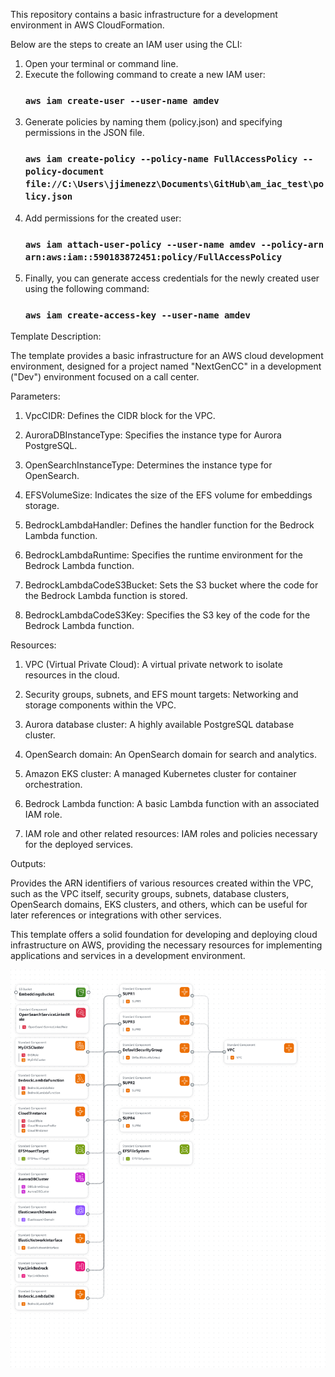This repository contains a basic infrastructure for a development environment in AWS CloudFormation.

Below are the steps to create an IAM user using the CLI:

1. Open your terminal or command line.
2. Execute the following command to create a new IAM user:
      ### `aws iam create-user --user-name amdev`
3. Generate policies by naming them (policy.json) and specifying permissions in the JSON file.
      ### `aws iam create-policy --policy-name FullAccessPolicy --policy-document file://C:\Users\jjimenezz\Documents\GitHub\am_iac_test\policy.json`
4.  Add permissions for the created user:
      ### `aws iam attach-user-policy --user-name amdev --policy-arn arn:aws:iam::590183872451:policy/FullAccessPolicy`
5. Finally, you can generate access credentials for the newly created user using the following command:
      ### `aws iam create-access-key --user-name amdev`


Template Description:

The template provides a basic infrastructure for an AWS cloud development environment, designed for a project named "NextGenCC" in a development ("Dev") environment focused on a call center.

Parameters:

1. VpcCIDR: Defines the CIDR block for the VPC.

2. AuroraDBInstanceType: Specifies the instance type for Aurora PostgreSQL.

3. OpenSearchInstanceType: Determines the instance type for OpenSearch.

4. EFSVolumeSize: Indicates the size of the EFS volume for embeddings storage.

5. BedrockLambdaHandler: Defines the handler function for the Bedrock Lambda function.

6. BedrockLambdaRuntime: Specifies the runtime environment for the Bedrock Lambda function.

7. BedrockLambdaCodeS3Bucket: Sets the S3 bucket where the code for the Bedrock Lambda function is stored.

8. BedrockLambdaCodeS3Key: Specifies the S3 key of the code for the Bedrock Lambda function.

Resources:

1. VPC (Virtual Private Cloud): A virtual private network to isolate resources in the cloud.

2. Security groups, subnets, and EFS mount targets: Networking and storage components within the VPC.

3. Aurora database cluster: A highly available PostgreSQL database cluster.

4. OpenSearch domain: An OpenSearch domain for search and analytics.

5. Amazon EKS cluster: A managed Kubernetes cluster for container orchestration.

6. Bedrock Lambda function: A basic Lambda function with an associated IAM role.

7. IAM role and other related resources: IAM roles and policies necessary for the deployed services.

Outputs:

Provides the ARN identifiers of various resources created within the VPC, such as the VPC itself, security groups, subnets, database clusters, OpenSearch domains, EKS clusters, and others, which can be useful for later references or integrations with other services.

This template offers a solid foundation for developing and deploying cloud infrastructure on AWS, providing the necessary resources for implementing applications and services in a development environment.


![alt text](NextGenCC-Aerochat-Dev.png)



